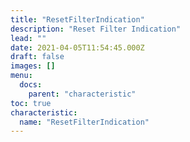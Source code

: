 ```yaml
---
title: "ResetFilterIndication"
description: "Reset Filter Indication"
lead: ""
date: 2021-04-05T11:54:45.000Z
draft: false
images: []
menu:
  docs:
    parent: "characteristic"
toc: true
characteristic:
  name: "ResetFilterIndication"
---
```

